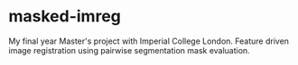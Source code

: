 # masked-imreg
My final year Master's project with Imperial College London. Feature driven image registration using pairwise segmentation mask evaluation.
